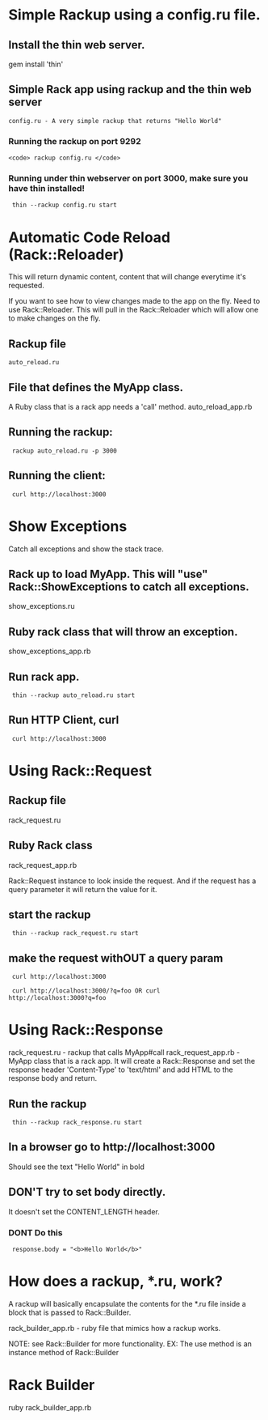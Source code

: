 #  Simple Rackup using a config.ru file.

## Install the thin web server. 
   gem install 'thin'

##  Simple Rack app using rackup and the thin web server
    config.ru - A very simple rackup that returns "Hello World"
### Running the rackup on port 9292

    <code> rackup config.ru </code>

### Running under thin webserver on port 3000, make sure you have thin installed!
   
   <code> thin --rackup config.ru start   </code>

# Automatic Code Reload (Rack::Reloader)
  This will return dynamic content, content that will change everytime it's requested.

  If you want to see how to view changes made to the app on the
  fly. Need to use Rack::Reloader. This will pull in the Rack::Reloader
  which will allow one to make changes on the fly.

## Rackup file
    auto_reload.ru

## File that defines the MyApp class.
  A Ruby class that is a rack app needs a 'call' method.
  auto_reload_app.rb

## Running the rackup:

  <code> rackup auto_reload.ru -p 3000 </code>

## Running the client:
  <code> curl http://localhost:3000 </code>

# Show Exceptions

  Catch all exceptions and show the stack trace.
## Rack up to load MyApp. This will "use" Rack::ShowExceptions to catch all exceptions. 
 show_exceptions.ru
 
## Ruby rack class that will throw an exception.
   show_exceptions_app.rb

## Run rack app.

   <code> thin --rackup auto_reload.ru start </code>

## Run HTTP Client, curl

   <code> curl http://localhost:3000 </code>

# Using Rack::Request
##  Rackup file 
  rack_request.ru

## Ruby Rack class
   rack_request_app.rb

  Rack::Request instance to look inside the request. And if the request
  has a query parameter it will return the value for it.

## start the rackup
   
   <code> thin --rackup rack_request.ru start </code>

## make the request withOUT a query param

   <code>   curl http://localhost:3000 </code>

   <code> curl http://localhost:3000/?q=foo OR curl http://localhost:3000?q=foo </code>

#  Using Rack::Response
   rack_request.ru - rackup that calls MyApp#call
   rack_request_app.rb - MyApp class that is a rack app. It will create a
   Rack::Response and set the response header 'Content-Type' to
   'text/html' and add HTML to the response body and return.

## Run the rackup

   <code> thin --rackup rack_response.ru start </code>

## In a browser go to  http://localhost:3000 
   Should see the text "Hello World" in bold

## DON'T try to set body directly.
   It doesn't set the CONTENT_LENGTH header.
###  DONT Do this
     response.body = "<b>Hello World</b>"

# How does a rackup, *.ru, work?

  A rackup will basically encapsulate the contents for the *.ru file
  inside a block that is passed to Rack::Builder.

  rack_builder_app.rb - ruby file that mimics how a rackup works.

  NOTE: see Rack::Builder for more functionality.
  EX: The use method is an instance method of Rack::Builder

# Rack Builder
  ruby rack_builder_app.rb 
